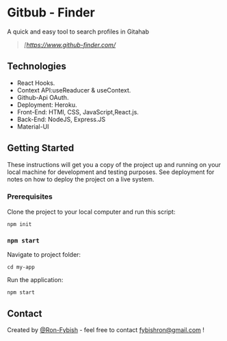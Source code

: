 # Gitbub - Finder
A quick and easy tool to search profiles in Gitahab
>*[https://www.github-finder.com/*


## Technologies

* React Hooks.
* Context API:useReaducer & useContext.
* Github-Api OAuth.
* Deployment: Heroku.
* Front-End: HTMl, CSS, JavaScript,React.js.
* Back-End: NodeJS, Express.JS
* Material-UI


## Getting Started

These instructions will get you a copy of the project up and running on your local machine for development and testing purposes. See deployment for notes on how to deploy the project on a live system.

### Prerequisites

Clone the project to your local computer 
and run this script:
```
npm init
```

### `npm start`

Navigate to project folder:
```
cd my-app
```
Run the application:
```
npm start
```

## Contact

Created by [@Ron-Fybish](https://www.linkedin.com/in/ron-fybish-9b0194157/) - feel free to contact <fybishron@gmail.com> !

